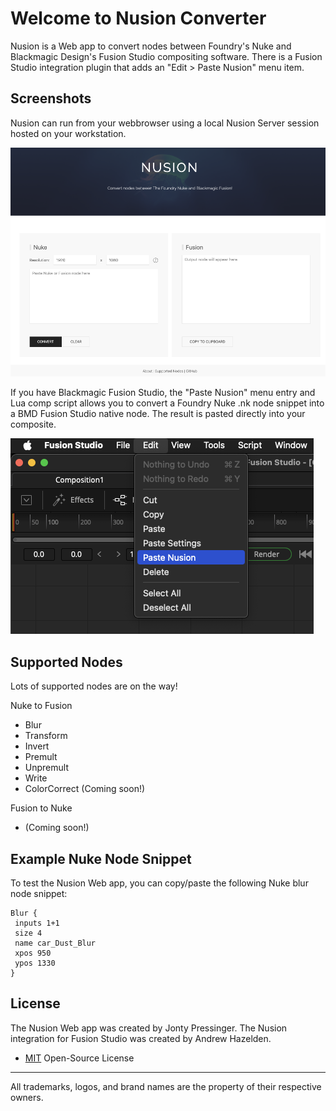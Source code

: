 # Welcome to Nusion Converter

Nusion is a Web app to convert nodes between Foundry's Nuke and Blackmagic Design's Fusion Studio compositing software. There is a Fusion Studio integration plugin that adds an "Edit &gt; Paste Nusion" menu item.

## Screenshots

Nusion can run from your webbrowser using a local Nusion Server session hosted on your workstation.

![Webapp](images/screenshot.png ':size=650')

If you have Blackmagic Fusion Studio, the "Paste Nusion" menu entry and Lua comp script allows you to convert a Foundry Nuke .nk node snippet into a BMD Fusion Studio native node. The result is pasted directly into your composite.

![Paste Nusion](images/paste_nusion.png ':size=650')

## Supported Nodes

Lots of supported nodes are on the way!

Nuke to Fusion

- Blur
- Transform
- Invert
- Premult
- Unpremult
- Write
- ColorCorrect (Coming soon!)

Fusion to Nuke

- (Coming soon!)

## Example Nuke Node Snippet

To test the Nusion Web app, you can copy/paste the following Nuke blur node snippet:

    Blur {
     inputs 1+1
     size 4
     name car_Dust_Blur
     xpos 950
     ypos 1330
    }

## License

The Nusion Web app was created by Jonty Pressinger. The Nusion integration for Fusion Studio was created by Andrew Hazelden.

- [MIT](https://choosealicense.com/licenses/mit/) Open-Source License

-------------------------

All trademarks, logos, and brand names are the property of their respective owners.
